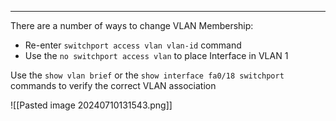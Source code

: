 
---
There are a number of ways to change VLAN Membership:

- Re-enter `switchport access vlan vlan-id` command
- Use the `no switchport access vlan` to place Interface in VLAN 1

Use the `show vlan brief` or the `show interface fa0/18 switchport` commands to verify the correct VLAN association

![[Pasted image 20240710131543.png]]